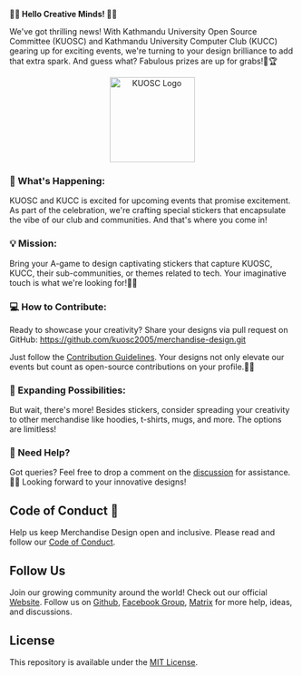 __🎨🎉 Hello Creative Minds! 🎨🎉__

We've got thrilling news! With Kathmandu University Open Source Committee (KUOSC) and Kathmandu University Computer Club (KUCC) gearing up for exciting events, we're turning to your design brilliance to add that extra spark. And guess what? Fabulous prizes are up for grabs!💫🏆

<p align="center">
  <img src="https://github.com/kuosc2005/merchandise-design/blob/main/resources/kuosc_login.png?raw=true" alt="KUOSC Logo" width="150">
</p>

### 🌟 What's Happening:
KUOSC and KUCC is excited for upcoming events that promise excitement. As part of the celebration, we're crafting special stickers that encapsulate the vibe of our club and communities. And that's where you come in!

### 💡 Mission:
Bring your A-game to design captivating stickers that capture KUOSC, KUCC, their sub-communities, or themes related to tech. Your imaginative touch is what we're looking for!🚀🎨

### 💻 How to Contribute:

Ready to showcase your creativity? Share your designs via pull request on GitHub:
https://github.com/kuosc2005/merchandise-design.git

Just follow the [Contribution Guidelines](CONTRIBUTIONG.md). Your designs not only elevate our events but count as open-source contributions on your profile.🌈🎉

### 🎁 Expanding Possibilities:
But wait, there's more! Besides stickers, consider spreading your creativity to other merchandise like hoodies, t-shirts, mugs, and more. The options are limitless!

### 🤝 Need Help?
Got queries? Feel free to drop a comment on the [discussion](https://github.com/kuosc2005/merchandise-design/discussions) for assistance.💬🙌
Looking forward to your innovative designs!

## Code of Conduct 👮

Help us keep Merchandise Design open and inclusive. Please read and follow our [Code of Conduct](CODE_OF_CONDUCT.md).

## Follow Us

Join our growing community around the world! Check out our official [Website](https://kuosc.org.np). Follow us on [Github](https://github.com/kuosc2005), [Facebook Group](https://www.facebook.com/groups/kuosc), [Matrix](https://matrix.to/#/#kuosc:matrix.org) for more help, ideas, and discussions.

## License

This repository is available under the [MIT License](./LICENSE).
